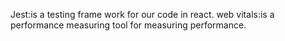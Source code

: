 Jest:is a testing frame work for our code in react.
web vitals:is a performance measuring tool for measuring performance.